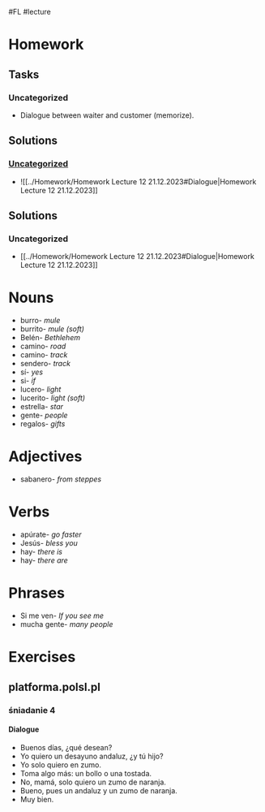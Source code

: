 #FL #lecture 

# Homework
## Tasks
### Uncategorized
- Dialogue between waiter and customer (memorize).

## Solutions
### [Uncategorized](#Homework#Tasks#Uncategorized)
- ![[../Homework/Homework Lecture 12 21.12.2023#Dialogue|Homework Lecture 12 21.12.2023]]

## Solutions
### Uncategorized
- [[../Homework/Homework Lecture 12 21.12.2023#Dialogue|Homework Lecture 12 21.12.2023]]

# Nouns
- burro- *mule*
- burrito- *mule (soft)*
- Belén- *Bethlehem*
- camino- *road*
- camino- *track*
- sendero- *track*
- sí- *yes*
- si- *if*
- lucero- *light*
- lucerito- *light (soft)*
- estrella- *star*
- gente- *people*
- regalos- *gifts*

# Adjectives
- sabanero- *from steppes*

# Verbs
- apúrate- *go faster*
- Jesús- *bless you*
- hay- *there is*
- hay- *there are*

# Phrases
- Si me ven- *If you see me*
- mucha gente- *many people*

# Exercises
## platforma.polsl.pl
### śniadanie 4
#### Dialogue
- Buenos días, ¿qué desean?
- Yo quiero un desayuno andaluz, ¿y tú hijo?
- Yo solo quiero en zumo.
- Toma algo más: un bollo o una tostada.
- No, mamá, solo quiero un zumo de naranja.
- Bueno, pues un andaluz y un zumo de naranja.
- Muy bien.